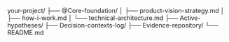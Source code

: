 your-project/
├── @Core-foundation/
│   ├── product-vision-strategy.md
│   ├── how-i-work.md
│   └── technical-architecture.md
├── Active-hypotheses/
├── Decision-contexts-log/
├── Evidence-repository/
└── README.md